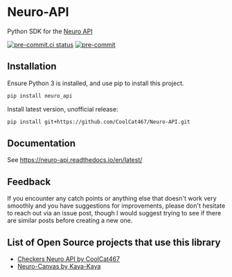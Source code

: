 # Neuro-API
Python SDK for the [Neuro API](https://github.com/VedalAI/neuro-game-sdk)

<!-- BADGIE TIME -->

[![pre-commit.ci status](https://results.pre-commit.ci/badge/github/CoolCat467/Neuro-API/main.svg)](https://results.pre-commit.ci/latest/github/CoolCat467/Neuro-API/main)
[![pre-commit](https://img.shields.io/badge/pre--commit-enabled-brightgreen?logo=pre-commit)](https://github.com/pre-commit/pre-commit)

<!-- END BADGIE TIME -->

## Installation
Ensure Python 3 is installed, and use pip to install this project.

```bash
pip install neuro_api
```

Install latest version, unofficial release:
```bash
pip install git+https://github.com/CoolCat467/Neuro-API.git
```

## Documentation
See https://neuro-api.readthedocs.io/en/latest/

## Feedback
If you encounter any catch points or anything else that doesn't work
very smoothly and you have suggestions for improvements, please don't
hesitate to reach out via an issue post, though I would suggest
trying to see if there are similar posts before creating a new one.

## List of Open Source projects that use this library
- [Checkers Neuro API by CoolCat467](https://github.com/CoolCat467/Checkers-Neuro-Client)
- [Neuro-Canvas by Kaya-Kaya](https://github.com/Kaya-Kaya/neuro-canvas)
